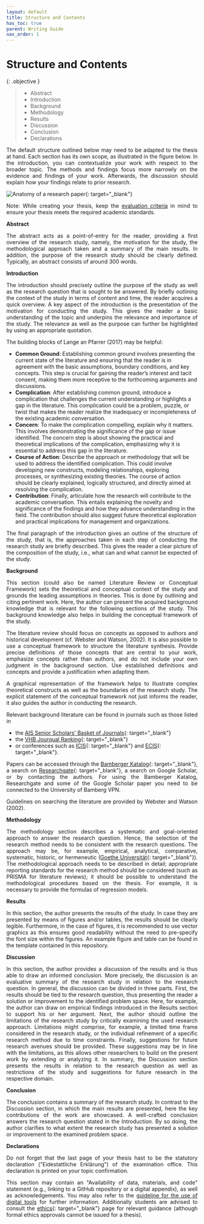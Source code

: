 ```yaml
---
layout: default
title: Structure and Contents
has_toc: true
parent: Writing Guide
nav_order: 1
---
```


<style>
  p {
    text-align: justify;
  }
</style>

# Structure and Contents

{: .objective }
> 
> - Abstract
> - Introduction
> - Background
> - Methodology
> - Results
> - Discussion
> - Conclusion
> - Declarations

The default structure outlined below may need to be adapted to the thesis at hand.
Each section has its own scope, as illustrated in the figure below.
In the introduction, you can contextualize your work with respect to the broader topic.
The methods and findings focus more narrowly on the evidence and findings of your work.
Afterwards, the discussion should explain how your findings relate to prior research.

![Anatomy of a research paper](https://raw.githubusercontent.com/digital-work-lab/handbook/main/assets/images/anatomy_research_paper_wang.png){: target="_blank"}

Note: While creating your thesis, keep the [evaluation criteria](../evaluation.html) in mind to ensure your thesis meets the required academic standards.

**Abstract**

The abstract acts as a point-of-entry for the reader, providing a first overview of the research study, namely, the motivation for the study, the methodological approach taken and a summary of the main results. 
In addition, the purpose of the research study should be clearly defined. Typically, an abstract consists of around 300 words.

**Introduction**

The introduction should precisely outline the purpose of the study as well as the research question that is sought to be answered. 
By briefly outlining the context of the study in terms of content and time, the reader acquires a quick overview. 
A key aspect of the introduction is the presentation of the motivation for conducting the study. 
This gives the reader a basic understanding of the topic and underpins the relevance and importance of the study. 
The relevance as well as the purpose can further be highlighted by using an appropriate quotation.

The building blocks of Lange an Pfarrer (2017) may be helpful:

- **Common Ground**: Establishing common ground involves presenting the current state of the literature and ensuring that the reader is in agreement with the basic assumptions, boundary conditions, and key concepts.
  This step is crucial for gaining the reader’s interest and tacit consent, making them more receptive to the forthcoming arguments and discussions.
- **Complication**: After establishing common ground, introduce a complication that challenges the current understanding or highlights a gap in the literature.
  This complication could be a problem, puzzle, or twist that makes the reader realize the inadequacy or incompleteness of the existing academic conversation.
- **Concern**: To make the complication compelling, explain why it matters. This involves demonstrating the significance of the gap or issue identified.
  The concern step is about showing the practical and theoretical implications of the complication, emphasizing why it is essential to address this gap in the literature.
- **Course of Action**: Describe the approach or methodology that will be used to address the identified complication.
  This could involve developing new constructs, modeling relationships, exploring processes, or synthesizing existing theories.
  The course of action should be clearly explained, logically structured, and directly aimed at resolving the complication.
- **Contribution**: Finally, articulate how the research will contribute to the academic conversation.
  This entails explaining the novelty and significance of the findings and how they advance understanding in the field.
  The contribution should also suggest future theoretical exploration and practical implications for management and organizations.

The final paragraph of the introduction gives an outline of the structure of the study, that is, the approaches taken in each step of conducting the research study are briefly described. 
This gives the reader a clear picture of the composition of the study, i.e., what can and what cannot be expected of the study.

**Background**

This section (could also be named Literature Review or Conceptual Framework) sets the theoretical and conceptual context of the study and grounds the leading assumptions in theories. 
This is done by outlining and citing pertinent work. 
Here, the author can present the acquired background knowledge that is relevant for the following sections of the study. 
This background knowledge also helps in building the conceptual framework of the study.

The literature review should focus on concepts as opposed to authors and historical development (cf. Webster and Watson, 2002). 
It is also possible to use a conceptual framework to structure the literature synthesis. 
Provide precise definitions of those concepts that are central to your work, emphasize concepts rather than authors, and do not include your own judgment in the background section. 
Use established definitions and concepts and provide a justification when adapting them.

A graphical representation of the framework helps to illustrate complex theoretical constructs as well as the boundaries of the research study. 
The explicit statement of the conceptual framework not just informs the reader, it also guides the author in conducting the research.

Relevant background literature can be found in journals such as those listed in

- the [AIS Senior Scholars' Basket of Journals](https://aisnet.org/general/custom.asp?page=SeniorScholarBasket){: target="_blank"}
- the [VHB Jourqual Ranking](https://www.vhbonline.org/verband/wissenschaftliche-kommissionen/wirtschaftsinformatik/vhb-rating-2024-wirtschaftsinformatik){: target="_blank"}
- or conferences such as [ICIS](http://aisel.aisnet.org/icis/){: target="_blank"} and [ECIS](https://aisel.aisnet.org/ecis){: target="_blank"}.

Papers can be accessed through the [Bamberger Katalog](https://katalog.ub.uni-bamberg.de/TouchPoint/start.do?View=ubg&Language=en&StartPage=UserAccount){: target="_blank"}, a search on [Researchgate](https://www.researchgate.net){: target="_blank"}, a search on Google Scholar, or by contacting the authors.
For using the Bamberger Katalog, Researchgate and some of the Google Scholar paper you need to be connected to the University of Bamberg VPN.

Guidelines on searching the literature are provided by Webster and Watson (2002).

**Methodology**

The methodology section describes a systematic and goal-oriented approach to answer the research question. 
Hence, the selection of the research method needs to be consistent with the research questions. 
The approach may be, for example, empirical, analytical, comparative, systematic, historic, or hermeneutic ([Goethe Universität](https://www.uni-muenster.de/imperia/md/content/didaktik_der_chemie/wissenschaftlichesarbeiten/leitfaden.pdf){: target="_blank"}). 
The methodological approach needs to be described in detail; appropriate reporting standards for the research method should be considered (such as PRISMA for literature reviews); it should be possible to understand the methodological procedures based on the thesis. 
For example, it is necessary to provide the formulas of regression models.

**Results**

In this section, the author presents the results of the study. 
In case they are presented by means of figures and/or tables, the results should be clearly legible. 
Furthermore, in the case of figures, it is recommended to use vector graphics as this ensures good readability without the need to pre-specify the font size within the figures. 
An example figure and table can be found in the template contained in this repository.

**Discussion**

In this section, the author provides a discussion of the results and is thus able to draw an informed conclusion. 
More precisely, the discussion is an evaluative summary of the research study in relation to the research question. 
In general, the discussion can be divided in three parts. 
First, the results should be tied to the research question, thus presenting the reader a solution or improvement to the identified problem space. 
Here, for example, the author can draw on empirical findings introduced in the Results section to support his or her argument. 
Next, the author should outline the limitations of the research study by critically examining the used research approach. 
Limitations might comprise, for example, a limited time frame considered in the research study, or the individual refinement of a specific research method due to time constraints. 
Finally, suggestions for future research avenues should be provided. 
These suggestions may be in line with the limitations, as this allows other researchers to build on the present work by extending or analyzing it. 
In summary, the Discussion section presents the results in relation to the research question as well as restrictions of the study and suggestions for future research in the respective domain.

**Conclusion**

The conclusion contains a summary of the research study. 
In contrast to the Discussion section, in which the main results are presented, here the key contributions of the work are showcased. 
A well-crafted conclusion answers the research question stated in the Introduction. 
By so doing, the author clarifies to what extent the research study has presented a solution or improvement to the examined problem space.

**Declarations**

Do not forget that the last page of your thesis hast to be the statutory declaration ("Eidestattliche Erklärung") of the examination office. 
This declaration is printed on your topic confirmation.

This section may contain an "Availability of data, materials, and code" statement (e.g., linking to a GitHub repository or a digital appendix), as well as acknowledgements. 
You may also refer to the [guideline for the use of digital tools](../digital_tools.html) for further information. 
Additionally students are advised to consult the [ethics](https://www.uni-bamberg.de/gremien/senat-kommissionen/kommissionen/ethikrat/){: target="_blank"} page for relevant guidance (although formal ethics approvals cannot be issued for a thesis).
